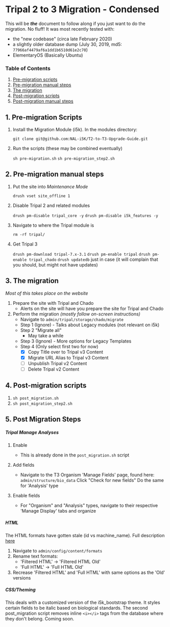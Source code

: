 # Tripal 2 to 3 Migration - Condensed
This will be ***the*** document to follow along if you just want to do the migration. No fluff!
It was most recently tested with:
 - the "new codebase" (circa late February 2020)
 - a slightly older database dump (July 30, 2019, md5: 
 `77966af4479af6a1dd1b6510d61e2c70`)
 - ElementaryOS (Basically Ubuntu)
### Table of Contents
1) [Pre-migration scripts](#1-pre-migration-scripts)
2) [Pre-migration manual steps](#2-pre-migration-manual-steps)
3) [The migration](#3-the-migration)
4) [Post-migration scripts](#4-post-migration-scripts)
5) [Post-migration manual steps](#5-post-migration-steps)

## 1. Pre-migration Scripts
1. Install the Migration Module (i5k). In the modules directory:

   `git clone git@github.com:NAL-i5K/T2-to-T3-Upgrade-Guide.git`
2. Run the scripts (these may be combined eventually)

   `sh pre-migration.sh`
   `sh pre-migration_step2.sh`

## 2. Pre-migration manual steps
1. Put the site into *Maintenance Mode*

   `drush vset site_offline 1` 

2. Disable Tripal 2 and related modules

   `drush pm-disable tripal_core -y`
   `drush pm-disable i5k_features -y`
3. Navigate to where the Tripal module is

   `rm -rf tripal/`
4. Get Tripal 3

   `drush pm-download tripal-7.x-3.1`
   `drush pm-enable tripal`
   `drush pm-enable tripal_chado`
   `drush updatedb` just in case (it will complain that you should, but might not have updates)
## 3. The migration
*Most of this takes place on the website*
1. Prepare the site with Tripal and Chado
   - Alerts on the site will have you prepare the site for Tripal and Chado
2. Perform the migration *(mostly follow on-screen instructions)*
   - Navigate to `admin/tripal/storage/chado/migrate`
   - Step 1 (Ignore) - Talks about Legacy modules (not relevant on i5k)
   - Step 2 "Migrate all"
     - May take a while
   - Step 3 (Ignore) - More options for Legacy Templates
   - Step 4 (Only select first two for now)
     - [x] Copy Title over to Tripal v3 Content
     - [x] Migrate URL Alias to Tripal v3 Content
     - [ ] Unpublish Tripal v2 Content
     - [ ] Delete Tripal v2 Content 

## 4. Post-migration scripts
1. `sh post_migration.sh`
2. `sh post_migration_step2.sh`

## 5. Post Migration Steps
##### Tripal Manage Analyses
1. Enable
   - This is already done in the `post_migration.sh` script

2. Add fields
   - Navigate to the T3 Organism 'Manage Fields' page, found here:
   `admin/structure/bio_data`
   Click "Check for new fields"
   Do the same for 'Analysis' type

3. Enable fields
   - For "Organism" and "Analysis" types, navigate to their respective 'Manage Display' tabs and organize

##### HTML
The HTML formats have gotten stale (id vs machine_name). Full description [here](https://github.com/NAL-i5K/general_issues/issues/28#issuecomment-469293011)
1. Navigate to `admin/config/content/formats`
2. Rename text formats:
   - 'Filtered HTML' -> 'Filtered HTML Old'
   - 'Full HTML' -> 'Full HTML Old'
3. Recrease 'Filtered HTML' and 'Full HTML' with same options as the 'Old' versions

##### CSS/Theming
This deals with a customized version of the i5k_bootstrap theme. It styles certain fields to be italic based on biological standards. The second post_migration script removes inline `<i></i>` tags from the database where they don't belong.
Coming soon.